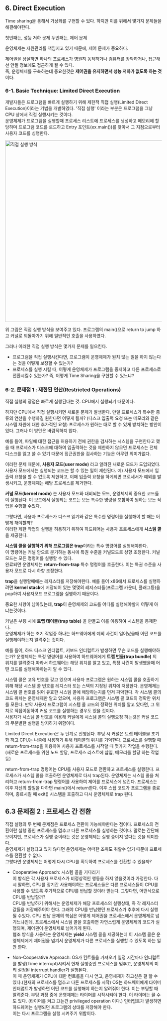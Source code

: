 ## 6. Direct Execution

Time sharing을 통해서 가상화를 구현할 수 있다. 하지만 이를 위해서 몇가지 문제들을 해결해야한다.

첫번째는, 성능 저하 문제
두번째는, 제어 문제

운영체제는 자원관리를 책임지고 있기 때문에, 제어 문제가 중요하다.  

제어권을 상실하면 하나의 프로세스가 영원히 동작하거나 컴퓨터를 장악하거나, 접근해선 안될 정보에도 접근하게 될 수 있다.  
즉, 운영체제를 구축하는데 중요한것은 **제어권을 유지하면서 성능 저하가 없도록 하는 것**이다.

### 6-1. Basic Technique: Limited Direct Execution  

개발자들은 프로그램을 빠르게 실행하기 위해 제한적 직접 실행(Limited Direct Execution)이라는 기법을 개발하였다.
'직접 실행' 이라는 부분은 프로그램을 그냥 CPU 상에서 직접 실행시키는 것이다.  
운영체제가 프로그램을 실행할때 프로세스 리스트에 프로세스를 생성하고 메모리에 할당하며 프로그램 코드를 로드하고 Entry 포인트(ex.main())를 찾아서 그 지점으로부터 사용자 코드를 싱행한다.


<img width="583" alt="직접 실행 방식" src="https://user-images.githubusercontent.com/49808034/212630410-95b82673-f21b-4f68-b308-3d903c87bea2.png">

위 그림은 직접 실행 방식을 보여주고 있다. 프로그램의 main()으로 return to jump 하고 커널로 되돌아가기 위해 일반적인 호출을 사용하였다.

그러나 이러한 직접 실행 방식은 몇가지 문제를 일으킨다.  

- 프로그램을 직접 실행시킨다면, 프로그램이 운영체제가 원치 않는 일을 하지 않는다는 것을 어떻게 보장할 수 있는가?
- 프로세스를 실행 시킬 때, 어떻게 운영체제가 프로그램을 중지하고 다른 프로세스로 전환시킬수 있는가?
  즉, 어떻게 Time Sharing을 구현할 수 있느냐?
  
 ### 6-2. 문제점 1 : 제한된 연산(Restricted Operations)
 
 직접 실행의 장점은 빠르게 실행된다는 것. CPU에서 실행되기 때문이다.
 
 하지만 CPU에서 직접 실행시키면 새로운 문제가 발생한다. 만일 프로세스가 특수한 종류의 연산을 수행하길 원한다면 어떻게 될까? (디스크 입출력 요청 또는 메모리와 같은 시스템 자원에 대한 추가적인 요청)
 프로세스가 원하는 대로 할 수 있게 방치하는 방안이 있다. 그러나 이 방안은 바람직하지 않다. 
 
 예를 들어, 파일에 대한 접근을 허용하기 전에 권한을 검사하는 시스템을 구현한다고 했을 때
 프로세스가 디스크에 대하여 입출력하는 것을 제한하지 않으면 프로세스는 전체 디스크를 읽고 쓸 수 있기 때문에 접근권한을 검사하는 기능은 아무런 의미가없다.
  
 이러한 문제 때문에, **사용자 모드(user mode)** 라고 알려진 새로운 모드가 도입되었다.  
 사용자 모드에서는 실행되는 코드는 할 수 있는 일이 제한된다. 예) 사용자 모드에서 입출력 요청을 할 수 없도록 제한하고, 이때 입출력 요청을 하게되면 프로세서가 예외를 발생시키고, 운영체제는 해당 프로세스를 제거한다.
 
 **커널 모드(kernel mode)** 는 사용자 모드와 대비되는 모드, 운영체제의 중요한 코드들이 실행된다. 이 모드에서 실행되는 코드는 모든 특수한 명령을 포함하여 원하는 모든 작업을 수행할 수있다.
 
 그렇다면, 사용자 프로세스가 디스크 읽기와 같은 특수한 명령어를 실행해야 할 때는 어떻게 해야할까?  
 이러한 제한 작업의 실행을 허용하기 위하여 하드웨어는 사용자 프로세스에게 **시스템 콜**을 제공한다.
 
 **시스템 콜을 실행하기 위해 프로그램은 trap**이라는 특수 명령어를 실행해야한다.  
 이 명령어는 커널 안으로 분기하는 동시에 특권 수준을 커널모드로 상향 조정한다. 커널모드는 모든 명령어를 실행할 수 있다.  
 완료되면 운영체제는 **return-from-trap** 특수 명령어를 호출한다. 이는 특권 수준을 사용자 모드로 다시 하향 조정한다.
 
 **trap**을 실행할때에는 레지스터를 저장해야한다. 예를 들어 x86에서 프로세스를 실행하려면 **kernel stack**에 저장되어 있는 몇몇의 레지스터들(프로그램 카운터, 플래그등)을 pop하여 사용자모드 프로그램을 실행하기 때문이다.
 
 중요한 사항이 남아있는데, **trap**이 운영체제의 코드를 어디를 실행해야할지 어떻게 아냐는것이다.  
 
 커널은 부팅 시에 **트랩 테이블(trap table)** 을 만들고 이를 이용하여 시스템을 통제한다.  
 운영체제가 하는 초기 작업중 하나는 하드웨어에게 예외 사건이 일어났을때 어떤 코드를 실행헤야하는지 알려주는 것이다.
 
 예를 들어, 하드 디스크 인터럽트, 키보드 인터럽트가 발생하면 무슨 코드를 실행해야하는가? 운영체제는 특정 명령어를 사용하여 하드웨어에게 **트랩 번들(trap bundle)** 의 위치를 알려준다.따라서 하드웨어는 해당 위치를 알고 있고, 특정 사건이 발생했을때 어떤 코드를 실행해야하는지 알 수 있다.

시스템 콜은 고유 번호를 갖고 있으며 사용자 프로그램은 원하는 시스템 콜을 호출하기 위해 해당 시스템 콜 번호를 레지스터 또는 스택의 지정된 위치에 저장한다. 운영체제는 시스템 콜 번호를 읽어 유효한 시스템 콜에 해당하는지를 먼저 파악한다.
각 시스템 콜의 코드 위치는 운영체제만 알고 있으며, 사용자 프로그램은 시스템 콜 코드의 정확한 위치를 모른다. 만약 사용자 프로그램이 시스템 콜 코드의 정확한 위치를 알고 있다면, 그 위치로 직접이동하여 커널 코드를 실행하는 경우도 있을 것이다.  
사용자가 시스템 콜 번호를 이용해 커널에게 시스템 콜의 실행요청 하는것은 커널 코드의 무분별한 실행을 방지하기 위함이다.  

Limited Direct Exceution은 두 단계로 진행된다. 부팅 시 커널은 트랩 테이블을 초기화 하고 CPU는 나중에 사용하기 위해 테이블의 위치를 기억한다. 프로세스를 실행할 때 return-from-trap을 이용하여 사용자 프로세스를 시작할 때 몇가지 작업을 수행한다.(새로운 프로세스를 위한 노드 할당, 프로세스 리스트에 삽입, 메모리를 할당 하는 작업등)  

return-from-trap 명령어는 CPU를 사용자 모드로 전환하고 프로세스를 실행한다. 프로세스가 시스템 콜을 호출하면 운영체제로 다시 trap된다. 운영체제는 시스템 콜을 처리하고 return-from-trap 명령어를 사용하여 제어를 프로세스에 넘긴다. 프로세스는 이후 자신의 할일을 다하면 main()에서 return한다. 이후 스텁 코드가 프로그램을 종료하며, 종료시킬 때 exit() 시스템을 호출하고 다시 운영체제로 trap 된다.  

## 6.3 문제점 2 : 프로세스 간 전환  

직접 실행의 두 번째 문제점은 프로세스 전환이 가능해야한다는 점이다. 프로세스의 전환이란 실행 중인 프로세스를 멈추고 다른 프로세스를 실행하는 것이다. 말로는 간단해보이지만, 프로세스가 실행 중이라는 것은 운영체제는 실행 중이지 않다는 것을 의미한다.  
운영체제가 실행되고 있지 않다면 운영체제는 어떠한 조취도 취할수 없기 때문에 프로세스를 전환할 수 없다.  
그렇다면 운영체제는 어떻게 다시 CPU를 획득하여 프로세스를 전환할 수 있을까?

- Cooperative Approach: 시스템 콜을 기다리기  
이 방식은 각 사용자 프로세스가 비정상적인 행동을 하지 않을것이라 가정한다. 다시 말하면, CPU를 장기간 사용해야하는 프로세스들은 다른 프로세스들이 CPU를 사용할 수 있도록 주기적으로 CPU를 반납할 것이라 믿는다. 그렇다면, 어떤식으로 CPU를 반납할까?  
CPU를 반납하기 위해서는 운영체제가 해당 프로세스의 실행상태, 즉 각 레지스터값들을 저장해주어야 한다. 그래야 CPU를 반납했던 프로세스가 추후에 다시 실행될 수있다. CPU 반납 문제의 핵심은 어떻게 제어권을 프로세스에서 운영체제로 넘기느냐인데, 프로세스에서 시스템 콜을 호출하면 자연스럽게 운영체제의 코드가 실행되며, 제어권이 운영체제로 넘어가게 된다.  
협조 방식을 사용하는 운영체제는 **yield** 시스템 콜을 제공하는데 이 시스템 콜은 운영체제에게 제어권을 넘겨서 운영체제가 다른 프로세스를 실행할 수 있도록 하는 일만 한다. 

- Non-Cooperative Approach: OS가 컨트롤을 가져오기
일정 시간마다 인터럽트를 발생(Time interrupt)시켜서 현재 실행중인 프로세스를 멈추고, 운영체제의 미리 설정된 interrupt handler가 실행된다.  
이 때 운영체제가 CPU에 대한 컨트롤을 다시 얻고, 운영체제가 하고싶은 걸 할 수 있다.(현재의 프로세스를 멈추고 다른 프로세스를 시작)
OS는 하드웨어에게 타이머 인터럽트가 발생하면 어떤 코드를 실행해야 하는지 알려줘야 한다. 이는 부팅할 때 알려준다.
부팅 과정 중에 운영체제는 타이머를 시작시켜야 한다. 이 타이머는 끌 수도 있다. (타이머를 켜고 끄는건 privileged operation 이다.)
인터럽트가 발생하면 하드웨어는 실행되던 프로그램의 상태를 저장해야 한다.  
이는 다시 프로그램을 실행 시켜주기 위함이다.



